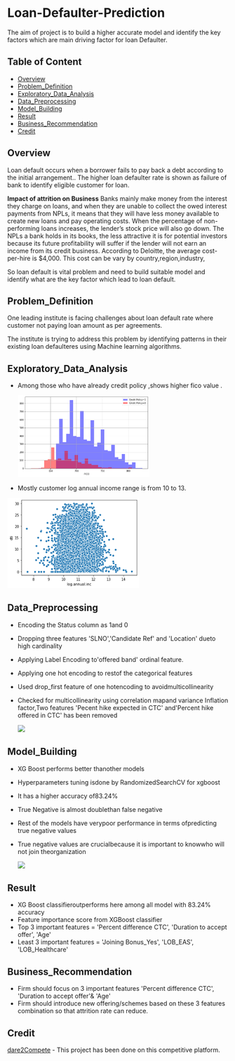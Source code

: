# Loan-Defaulter-Prediction
The aim of project is to build a higher accurate model and  identify the key factors which are main driving factor for loan Defaulter.

## Table of Content
  * [Overview](#Overview)
  * [Problem_Definition](#Problem_Definition)
  * [Exploratory_Data_Analysis](#Exploratory_Data_Analysis)
  * [Data_Preprocessing](#Data_Preprocessing)
  * [Model_Building](#Model_Building)
  * [Result](#Result)
  * [Business_Recommendation](#Business_Recommendation)
  * [Credit](#Credit)
  
## Overview
 Loan default occurs when a borrower fails to pay back a debt according to the initial arrangement.. The higher loan defaulter rate is shown as failure of bank to identify eligible customer for loan.

**Impact of attrition on Business**
Banks mainly make money from the interest they charge on loans, and when they are unable to collect the owed interest payments from NPLs, it means that they will have less money available to create new loans and pay operating costs. When the percentage of non-performing loans increases, the lender’s stock price will also go down. The NPLs a bank holds in its books, the less attractive it is for potential investors because its future profitability will suffer if the lender will not earn an income from its credit business.
 According to Deloitte, the average cost-per-hire is $4,000. This cost can be vary by country,region,industry,
 
 So loan default  is vital problem  and need to build suitable model and identify what are the key factor which lead to loan default.
 
 
 ## Problem_Definition
 One leading institute  is facing challenges about loan default rate where customer  not paying loan amount as per agreements. 
 
 The institute   is trying to address this problem by identifying patterns in their existing loan defaulteres  using Machine learning algorithms.
 

 
## Exploratory_Data_Analysis
* Among those who have already credit  policy ,shows higher fico value .

  <img src="/fico%20credit%20policy.PNG" width="300">

* Mostly customer log annual income range is from 10 to 13.

 <img src="/log%20income.PNG" width="300">      
      


## Data_Preprocessing
* Encoding the Status column as 1and 0
* Dropping three features 'SLNO','Candidate Ref' and 'Location' dueto high cardinality
* Applying Label Encoding to'offered band' ordinal feature.
* Applying one hot encoding to restof the categorical features
* Used drop_first feature of one hotencoding to avoidmulticollinearity
* Checked for multicollinearity using correlation mapand variance Inflation factor,Two features 'Pecent hike expected in CTC' and'Percent hike offered in CTC' has been removed

    <img src="/VIF.PNG" width="400">


## Model_Building
* XG Boost performs better thanother models
* Hyperparameters tuning isdone by RandomizedSearchCV for xgboost
* It has a higher accuracy of83.24%
* True Negative is almost doublethan false negative
* Rest of the models have verypoor performance in terms ofpredicting true negative values
* True negative values are crucialbecause it is important to knowwho will not join theorganization


     <img src="/ModelComparison.PNG" width="400">

## Result
* XG Boost classifieroutperforms here among all model with 83.24% accuracy
* Feature importance score from XGBoost classifier
* Top 3 important features = 'Percent difference CTC', 'Duration to accept offer', 'Age'
* Least 3 important features = 'Joining Bonus_Yes', 'LOB_EAS', 'LOB_Healthcare'

## Business_Recommendation
* Firm should focus on 3 important features 'Percent difference CTC', 'Duration to accept offer'& 'Age'
* Firm should introduce new offering/schemes  based on these 3 features combination so that attrition rate can reduce.

## Credit
[dare2Compete](https://https://dare2compete.com/) - This project has been done on this competitive platform.
